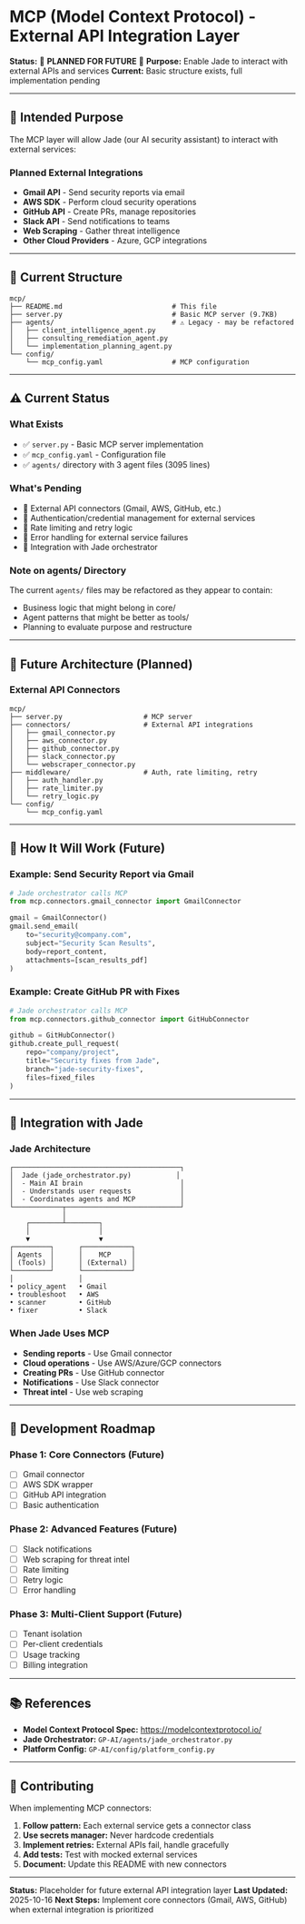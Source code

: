 # MCP (Model Context Protocol) - External API Integration Layer

**Status:** 🚧 **PLANNED FOR FUTURE** 🚧
**Purpose:** Enable Jade to interact with external APIs and services
**Current:** Basic structure exists, full implementation pending

---

## 🎯 Intended Purpose

The MCP layer will allow Jade (our AI security assistant) to interact with external services:

### Planned External Integrations
- **Gmail API** - Send security reports via email
- **AWS SDK** - Perform cloud security operations
- **GitHub API** - Create PRs, manage repositories
- **Slack API** - Send notifications to teams
- **Web Scraping** - Gather threat intelligence
- **Other Cloud Providers** - Azure, GCP integrations

---

## 📁 Current Structure

```
mcp/
├── README.md                           # This file
├── server.py                           # Basic MCP server (9.7KB)
├── agents/                             # ⚠️ Legacy - may be refactored
│   ├── client_intelligence_agent.py
│   ├── consulting_remediation_agent.py
│   └── implementation_planning_agent.py
└── config/
    └── mcp_config.yaml                 # MCP configuration
```

---

## ⚠️ Current Status

### What Exists
- ✅ `server.py` - Basic MCP server implementation
- ✅ `mcp_config.yaml` - Configuration file
- ✅ `agents/` directory with 3 agent files (3095 lines)

### What's Pending
- 🚧 External API connectors (Gmail, AWS, GitHub, etc.)
- 🚧 Authentication/credential management for external services
- 🚧 Rate limiting and retry logic
- 🚧 Error handling for external service failures
- 🚧 Integration with Jade orchestrator

### Note on agents/ Directory
The current `agents/` files may be refactored as they appear to contain:
- Business logic that might belong in core/
- Agent patterns that might be better as tools/
- Planning to evaluate purpose and restructure

---

## 🔮 Future Architecture (Planned)

### External API Connectors
```
mcp/
├── server.py                    # MCP server
├── connectors/                  # External API integrations
│   ├── gmail_connector.py
│   ├── aws_connector.py
│   ├── github_connector.py
│   ├── slack_connector.py
│   └── webscraper_connector.py
├── middleware/                  # Auth, rate limiting, retry
│   ├── auth_handler.py
│   ├── rate_limiter.py
│   └── retry_logic.py
└── config/
    └── mcp_config.yaml
```

---

## 🚀 How It Will Work (Future)

### Example: Send Security Report via Gmail
```python
# Jade orchestrator calls MCP
from mcp.connectors.gmail_connector import GmailConnector

gmail = GmailConnector()
gmail.send_email(
    to="security@company.com",
    subject="Security Scan Results",
    body=report_content,
    attachments=[scan_results_pdf]
)
```

### Example: Create GitHub PR with Fixes
```python
# Jade orchestrator calls MCP
from mcp.connectors.github_connector import GitHubConnector

github = GitHubConnector()
github.create_pull_request(
    repo="company/project",
    title="Security fixes from Jade",
    branch="jade-security-fixes",
    files=fixed_files
)
```

---

## 📝 Integration with Jade

### Jade Architecture
```
┌─────────────────────────────────────────┐
│  Jade (jade_orchestrator.py)           │
│  - Main AI brain                        │
│  - Understands user requests            │
│  - Coordinates agents and MCP           │
└────────────┬────────────────────────────┘
             │
    ┌────────┴────────┐
    │                 │
    ▼                 ▼
┌─────────┐      ┌────────────┐
│ Agents  │      │    MCP     │
│ (Tools) │      │ (External) │
└─────────┘      └────────────┘
│                │
• policy_agent   • Gmail
• troubleshoot   • AWS
• scanner        • GitHub
• fixer          • Slack
```

### When Jade Uses MCP
- **Sending reports** - Use Gmail connector
- **Cloud operations** - Use AWS/Azure/GCP connectors
- **Creating PRs** - Use GitHub connector
- **Notifications** - Use Slack connector
- **Threat intel** - Use web scraping

---

## 🔧 Development Roadmap

### Phase 1: Core Connectors (Future)
- [ ] Gmail connector
- [ ] AWS SDK wrapper
- [ ] GitHub API integration
- [ ] Basic authentication

### Phase 2: Advanced Features (Future)
- [ ] Slack notifications
- [ ] Web scraping for threat intel
- [ ] Rate limiting
- [ ] Retry logic
- [ ] Error handling

### Phase 3: Multi-Client Support (Future)
- [ ] Tenant isolation
- [ ] Per-client credentials
- [ ] Usage tracking
- [ ] Billing integration

---

## 📚 References

- **Model Context Protocol Spec:** https://modelcontextprotocol.io/
- **Jade Orchestrator:** `GP-AI/agents/jade_orchestrator.py`
- **Platform Config:** `GP-AI/config/platform_config.py`

---

## 🤝 Contributing

When implementing MCP connectors:

1. **Follow pattern:** Each external service gets a connector class
2. **Use secrets manager:** Never hardcode credentials
3. **Implement retries:** External APIs fail, handle gracefully
4. **Add tests:** Test with mocked external services
5. **Document:** Update this README with new connectors

---

**Status:** Placeholder for future external API integration layer
**Last Updated:** 2025-10-16
**Next Steps:** Implement core connectors (Gmail, AWS, GitHub) when external integration is prioritized
